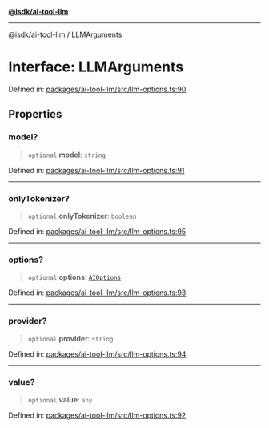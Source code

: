 [**@isdk/ai-tool-llm**](../README.md)

***

[@isdk/ai-tool-llm](../globals.md) / LLMArguments

# Interface: LLMArguments

Defined in: [packages/ai-tool-llm/src/llm-options.ts:90](https://github.com/isdk/ai-tool-llm.js/blob/8c69e55e8591c1426c7cfbb1299ce4e181171e4c/src/llm-options.ts#L90)

## Properties

### model?

> `optional` **model**: `string`

Defined in: [packages/ai-tool-llm/src/llm-options.ts:91](https://github.com/isdk/ai-tool-llm.js/blob/8c69e55e8591c1426c7cfbb1299ce4e181171e4c/src/llm-options.ts#L91)

***

### onlyTokenizer?

> `optional` **onlyTokenizer**: `boolean`

Defined in: [packages/ai-tool-llm/src/llm-options.ts:95](https://github.com/isdk/ai-tool-llm.js/blob/8c69e55e8591c1426c7cfbb1299ce4e181171e4c/src/llm-options.ts#L95)

***

### options?

> `optional` **options**: [`AIOptions`](AIOptions.md)

Defined in: [packages/ai-tool-llm/src/llm-options.ts:93](https://github.com/isdk/ai-tool-llm.js/blob/8c69e55e8591c1426c7cfbb1299ce4e181171e4c/src/llm-options.ts#L93)

***

### provider?

> `optional` **provider**: `string`

Defined in: [packages/ai-tool-llm/src/llm-options.ts:94](https://github.com/isdk/ai-tool-llm.js/blob/8c69e55e8591c1426c7cfbb1299ce4e181171e4c/src/llm-options.ts#L94)

***

### value?

> `optional` **value**: `any`

Defined in: [packages/ai-tool-llm/src/llm-options.ts:92](https://github.com/isdk/ai-tool-llm.js/blob/8c69e55e8591c1426c7cfbb1299ce4e181171e4c/src/llm-options.ts#L92)
